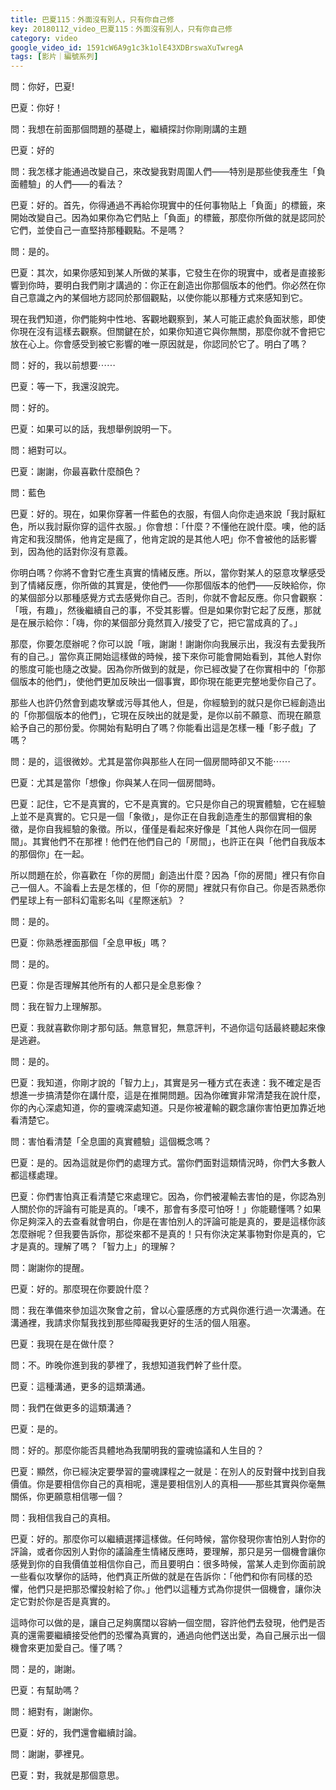 ```yaml
---
title: 巴夏115：外面沒有別人，只有你自己修
key: 20180112_video_巴夏115：外面沒有別人，只有你自己修
category: video
google_video_id: 1591cW6A9g1c3k1olE43XDBrswaXuTwregA
tags: [影片｜編號系列]
---
```


問：你好，巴夏!

巴夏：你好！

問：我想在前面那個問題的基礎上，繼續探討你剛剛講的主題

巴夏：好的

問：我怎樣才能通過改變自己，來改變我對周圍人們——特別是那些使我產生「負面體驗」的人們——的看法？

巴夏：好的。首先，你得通過不再給你現實中的任何事物貼上「負面」的標籤，來開始改變自己。因為如果你為它們貼上「負面」的標籤，那麼你所做的就是認同於它們，並使自己一直堅持那種觀點。不是嗎？

問：是的。

巴夏：其次，如果你感知到某人所做的某事，它發生在你的現實中，或者是直接影響到你時，要明白我們剛才講過的：你正在創造出你那個版本的他們。你必然在你自己意識之內的某個地方認同於那個觀點，以使你能以那種方式來感知到它。

現在我們知道，你們能夠中性地、客觀地觀察到，某人可能正處於負面狀態，即使你現在沒有這樣去觀察。但關鍵在於，如果你知道它與你無關，那麼你就不會把它放在心上。你會感受到被它影響的唯一原因就是，你認同於它了。明白了嗎？

問：好的，我以前想要⋯⋯

巴夏：等一下，我還沒說完。

問：好的。

巴夏：如果可以的話，我想舉例說明一下。

問：絕對可以。

巴夏：謝謝，你最喜歡什麼顏色？

問：藍色

巴夏：好的。現在，如果你穿著一件藍色的衣服，有個人向你走過來說「我討厭紅色，所以我討厭你穿的這件衣服。」你會想：「什麼？不懂他在說什麼。噢，他的話肯定和我沒關係，他肯定是瘋了，他肯定說的是其他人吧」你不會被他的話影響到，因為他的話對你沒有意義。

你明白嗎？你將不會對它產生真實的情緒反應。所以，當你對某人的惡意攻擊感受到了情緒反應，你所做的其實是，使他們——你那個版本的他們——反映給你，你的某個部分以那種感覺方式去感覺你自己。否則，你就不會起反應。你只會觀察：「哦，有趣」，然後繼續自己的事，不受其影響。但是如果你對它起了反應，那就是在展示給你：「嗨，你的某個部分竟然買入/接受了它，把它當成真的了。」

那麼，你要怎麼辦呢？你可以說「哦，謝謝！謝謝你向我展示出，我沒有去愛我所有的自己。」當你真正開始這樣做的時候，接下來你可能會開始看到，其他人對你的態度可能也隨之改變。因為你所做到的就是，你已經改變了在你實相中的「你那個版本的他們」，使他們更加反映出一個事實，即你現在能更完整地愛你自己了。

那些人也許仍然會到處攻擊或污辱其他人，但是，你經驗到的就只是你已經創造出的「你那個版本的他們」，它現在反映出的就是愛，是你以前不願意、而現在願意給予自己的那份愛。你開始有點明白了嗎？你能看出這是怎樣一種「影子戲」了嗎？

問：是的，這很微妙。尤其是當你與那些人在同一個房間時卻又不能⋯⋯

巴夏：尤其是當你「想像」你與某人在同一個房間時。

巴夏：記住，它不是真實的，它不是真實的。它只是你自己的現實體驗，它在經驗上並不是真實的。它只是一個「象徵」，是你正在自我創造產生的那個實相的象徵，是你自我經驗的象徵。所以，僅僅是看起來好像是「其他人與你在同一個房間」。其實他們不在那裡！他們在他們自己的「房間」，也許正在與「他們自我版本的那個你」在一起。

所以問題在於，你喜歡在「你的房間」創造出什麼？因為「你的房間」裡只有你自己一個人。不論看上去是怎樣的，但「你的房間」裡就只有你自己。你是否熟悉你們星球上有一部科幻電影名叫《星際迷航》？

問：是的。

巴夏：你熟悉裡面那個「全息甲板」嗎？

問：是的。

巴夏：你是否理解其他所有的人都只是全息影像？

問：我在智力上理解那。

巴夏：我就喜歡你剛才那句話。無意冒犯，無意評判，不過你這句話最終聽起來像是逃避。

問：是的。

巴夏：我知道，你剛才說的「智力上」，其實是另一種方式在表達：我不確定是否想進一步搞清楚你在講什麼，這是在推開問題。因為你確實非常清楚我在說什麼，你的內心深處知道，你的靈魂深處知道。只是你被灌輸的觀念讓你害怕更加靠近地看清楚它。

問：害怕看清楚「全息圖的真實體驗」這個概念嗎？

巴夏：是的。因為這就是你們的處理方式。當你們面對這類情況時，你們大多數人都這樣處理。

巴夏：你們害怕真正看清楚它來處理它。因為，你們被灌輸去害怕的是，你認為別人關於你的評論有可能是真的。「噢不，那會有多麼可怕呀！」你能聽懂嗎？如果你足夠深入的去查看就會明白，你是在害怕別人的評論可能是真的，要是這樣你該怎麼辦呢？但我要告訴你，那從來都不是真的！只有你決定某事物對你是真的，它才是真的。理解了嗎？「智力上」的理解？

問：謝謝你的提醒。

巴夏：好的。那麼現在你要說什麼？

問：我在準備來參加這次聚會之前，曾以心靈感應的方式與你進行過一次溝通。在溝通裡，我請求你幫我找到那些障礙我更好的生活的個人阻塞。

巴夏：我現在是在做什麼？

問：不。昨晚你進到我的夢裡了，我想知道我們幹了些什麼。

巴夏：這種溝通，更多的這類溝通。

問：我們在做更多的這類溝通？

巴夏：是的。

問：好的。那麼你能否具體地為我闡明我的靈魂協議和人生目的？

巴夏：顯然，你已經決定要學習的靈魂課程之一就是：在別人的反對聲中找到自我價值。你是要相信你自己的真相呢，還是要相信別人的真相——那些其實與你毫無關係，你更願意相信哪一個？

問：我相信我自己的真相。

巴夏：好的。那麼你可以繼續選擇這樣做。任何時候，當你發現你害怕別人對你的評論，或者你因別人對你的議論產生情緒反應時，要理解，那只是另一個機會讓你感覺到你的自我價值並相信你自己，而且要明白：很多時候，當某人走到你面前說一些看似攻擊你的話時，他們真正所做的就是在告訴你：「他們和你有同樣的恐懼，他們只是把那恐懼投射給了你。」他們以這種方式為你提供一個機會，讓你決定它對於你是否是真實的。

這時你可以做的是，讓自己足夠廣闊以容納一個空間，容許他們去發現，他們是否真的還需要繼續接受他們的恐懼為真實的，通過向他們送出愛，為自己展示出一個機會來更加愛自己。懂了嗎？

問：是的，謝謝。

巴夏：有幫助嗎？

問：絕對有，謝謝你。

巴夏：好的，我們還會繼續討論。

問：謝謝，夢裡見。

巴夏：對，我就是那個意思。

